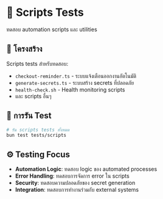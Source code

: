 # 📜 Scripts Tests

ทดสอบ automation scripts และ utilities

## 📁 โครงสร้าง

Scripts tests สำหรับทดสอบ:

- `checkout-reminder.ts` - ระบบแจ้งเตือนออกงานอัตโนมัติ
- `generate-secrets.ts` - ระบบสร้าง secrets ที่ปลอดภัย
- `health-check.sh` - Health monitoring scripts
- และ scripts อื่นๆ

## 🧪 การรัน Test

```bash
# รัน scripts tests ทั้งหมด
bun test tests/scripts
```

## ⚙️ Testing Focus

- **Automation Logic**: ทดสอบ logic ของ automated processes
- **Error Handling**: ทดสอบการจัดการ error ใน scripts
- **Security**: ทดสอบความปลอดภัยของ secret generation
- **Integration**: ทดสอบการทำงานร่วมกับ external systems
